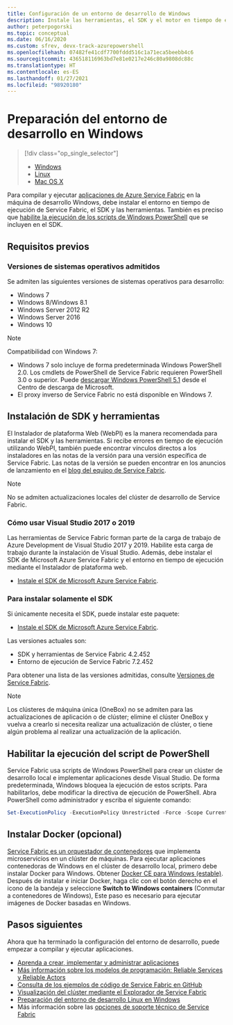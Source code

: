 ```yaml
---
title: Configuración de un entorno de desarrollo de Windows
description: Instale las herramientas, el SDK y el motor en tiempo de ejecución y cree un clúster de desarrollo local. Después de completar esta instalación, estará listo para compilar aplicaciones en Windows.
author: peterpogorski
ms.topic: conceptual
ms.date: 06/16/2020
ms.custom: sfrev, devx-track-azurepowershell
ms.openlocfilehash: 07482fe41cdf7700fddd516c1a71eca5beebb4c6
ms.sourcegitcommit: 436518116963bd7e81e0217e246c80a9808dc88c
ms.translationtype: HT
ms.contentlocale: es-ES
ms.lasthandoff: 01/27/2021
ms.locfileid: "98920180"
---
```

# <a name="prepare-your-development-environment-on-windows"></a>Preparación del entorno de desarrollo en Windows

> [!div class="op_single_selector"]
> * [Windows](service-fabric-get-started.md) 
> * [Linux](service-fabric-get-started-linux.md)
> * [Mac OS X](service-fabric-get-started-mac.md)
>
>

Para compilar y ejecutar [aplicaciones de Azure Service Fabric][1] en la máquina de desarrollo Windows, debe instalar el entorno en tiempo de ejecución de Service Fabric, el SDK y las herramientas. También es preciso que [habilite la ejecución de los scripts de Windows PowerShell](#enable-powershell-script-execution) que se incluyen en el SDK.

## <a name="prerequisites"></a>Requisitos previos

### <a name="supported-operating-system-versions"></a>Versiones de sistemas operativos admitidos

Se admiten las siguientes versiones de sistemas operativos para desarrollo:

* Windows 7
* Windows 8/Windows 8.1
* Windows Server 2012 R2
* Windows Server 2016
* Windows 10

> [!NOTE]
> Compatibilidad con Windows 7:
> - Windows 7 solo incluye de forma predeterminada Windows PowerShell 2.0. Los cmdlets de PowerShell de Service Fabric requieren PowerShell 3.0 o superior. Puede [descargar Windows PowerShell 5.1][powershell5-download] desde el Centro de descarga de Microsoft.
> - El proxy inverso de Service Fabric no está disponible en Windows 7.

## <a name="install-the-sdk-and-tools"></a>Instalación de SDK y herramientas

El Instalador de plataforma Web (WebPI) es la manera recomendada para instalar el SDK y las herramientas. Si recibe errores en tiempo de ejecución utilizando WebPI, también puede encontrar vínculos directos a los instaladores en las notas de la versión para una versión específica de Service Fabric. Las notas de la versión se pueden encontrar en los anuncios de lanzamiento en el [blog del equipo de Service Fabric](https://techcommunity.microsoft.com/t5/azure-service-fabric/bg-p/Service-Fabric).

> [!NOTE]
> No se admiten actualizaciones locales del clúster de desarrollo de Service Fabric.

### <a name="to-use-visual-studio-2017-or-2019"></a>Cómo usar Visual Studio 2017 o 2019

Las herramientas de Service Fabric forman parte de la carga de trabajo de Azure Development de Visual Studio 2017 y 2019. Habilite esta carga de trabajo durante la instalación de Visual Studio.
Además, debe instalar el SDK de Microsoft Azure Service Fabric y el entorno en tiempo de ejecución mediante el Instalador de plataforma web.

* [Instale el SDK de Microsoft Azure Service Fabric][core-sdk].

### <a name="sdk-installation-only"></a>Para instalar solamente el SDK

Si únicamente necesita el SDK, puede instalar este paquete:

* [Instale el SDK de Microsoft Azure Service Fabric][core-sdk].

Las versiones actuales son:

* SDK y herramientas de Service Fabric 4.2.452
* Entorno de ejecución de Service Fabric 7.2.452

Para obtener una lista de las versiones admitidas, consulte [Versiones de Service Fabric](service-fabric-versions.md).

> [!NOTE]
> Los clústeres de máquina única (OneBox) no se admiten para las actualizaciones de aplicación o de clúster; elimine el clúster OneBox y vuelva a crearlo si necesita realizar una actualización de clúster, o tiene algún problema al realizar una actualización de la aplicación. 

## <a name="enable-powershell-script-execution"></a>Habilitar la ejecución del script de PowerShell

Service Fabric usa scripts de Windows PowerShell para crear un clúster de desarrollo local e implementar aplicaciones desde Visual Studio. De forma predeterminada, Windows bloquea la ejecución de estos scripts. Para habilitarlos, debe modificar la directiva de ejecución de PowerShell. Abra PowerShell como administrador y escriba el siguiente comando:

```powershell
Set-ExecutionPolicy -ExecutionPolicy Unrestricted -Force -Scope CurrentUser
```

## <a name="install-docker-optional"></a>Instalar Docker (opcional)

[Service Fabric es un orquestador de contenedores](service-fabric-containers-overview.md) que implementa microservicios en un clúster de máquinas. Para ejecutar aplicaciones contenedoras de Windows en el clúster de desarrollo local, primero debe instalar Docker para Windows. Obtener [Docker CE para Windows (estable)](https://store.docker.com/editions/community/docker-ce-desktop-windows?tab=description). Después de instalar e iniciar Docker, haga clic con el botón derecho en el icono de la bandeja y seleccione **Switch to Windows containers** (Conmutar a contenedores de Windows), Este paso es necesario para ejecutar imágenes de Docker basadas en Windows.

## <a name="next-steps"></a>Pasos siguientes

Ahora que ha terminado la configuración del entorno de desarrollo, puede empezar a compilar y ejecutar aplicaciones.

* [Aprenda a crear, implementar y administrar aplicaciones](service-fabric-tutorial-create-dotnet-app.md)
* [Más información sobre los modelos de programación: Reliable Services y Reliable Actors](service-fabric-choose-framework.md)
* [Consulta de los ejemplos de código de Service Fabric en GitHub](/samples/browse/?products=azure)
* [Visualización del clúster mediante el Explorador de Service Fabric](service-fabric-visualizing-your-cluster.md)
* [Preparación del entorno de desarrollo Linux en Windows](service-fabric-local-linux-cluster-windows.md)
* Más información sobre las [opciones de soporte técnico de Service Fabric](service-fabric-support.md)

[1]: https://azure.microsoft.com/campaigns/service-fabric/ "Página de campaña de Service Fabric"
[2]: https://go.microsoft.com/fwlink/?LinkId=517106 "VS RC"
[full-bundle-vs2015]:https://www.microsoft.com/web/handlers/webpi.ashx?command=getinstallerredirect&appid=MicrosoftAzure-ServiceFabric-VS2015 "Vínculo de WebPI de VS 2015"
[full-bundle-dev15]:https://www.microsoft.com/web/handlers/webpi.ashx?command=getinstallerredirect&appid=MicrosoftAzure-ServiceFabric-Dev15 "Vínculo de WebPI de Dev15"
[core-sdk]:https://www.microsoft.com/web/handlers/webpi.ashx?command=getinstallerredirect&appid=MicrosoftAzure-ServiceFabric-CoreSDK "Vínculo de WebPI de SDK de núcleo"
[powershell5-download]:https://www.microsoft.com/download/details.aspx?id=54616
